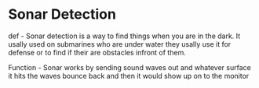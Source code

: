 # Sonar Detection

def - Sonar detection is a way to find things when you are in the dark. It usally used on submarines who are under water they usally use it for defense or to find if their are obstacles infront of them.

Function - Sonar works by sending sound waves out and whatever surface it hits the waves bounce back and then it would show up on to the monitor
